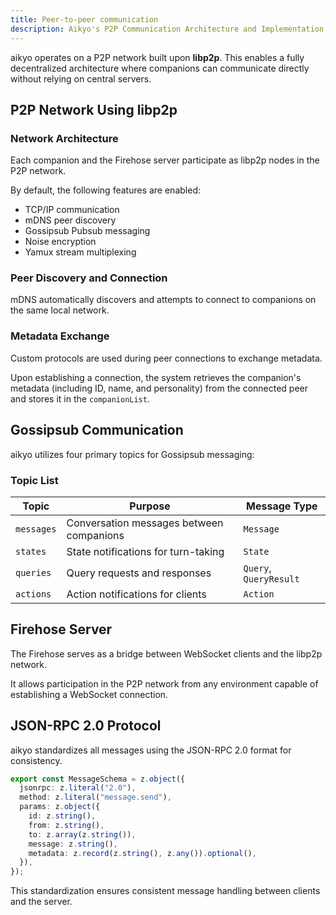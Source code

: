 ```yaml
---
title: Peer-to-peer communication
description: Aikyo's P2P Communication Architecture and Implementation Details
---
```

aikyo operates on a P2P network built upon **libp2p**. This enables a fully decentralized architecture where companions can communicate directly without relying on central servers.

## P2P Network Using libp2p

### Network Architecture

Each companion and the Firehose server participate as libp2p nodes in the P2P network.

By default, the following features are enabled:

- TCP/IP communication
- mDNS peer discovery
- Gossipsub Pubsub messaging
- Noise encryption
- Yamux stream multiplexing

### Peer Discovery and Connection

mDNS automatically discovers and attempts to connect to companions on the same local network.

### Metadata Exchange

Custom protocols are used during peer connections to exchange metadata.

Upon establishing a connection, the system retrieves the companion's metadata (including ID, name, and personality) from the connected peer and stores it in the `companionList`.

## Gossipsub Communication

aikyo utilizes four primary topics for Gossipsub messaging:

### Topic List

| Topic         | Purpose                       | Message Type     |
|---------------|-------------------------------|------------------|
| `messages`    | Conversation messages between companions | `Message`       |
| `states`      | State notifications for turn-taking | `State`         |
| `queries`     | Query requests and responses   | `Query`, `QueryResult` |
| `actions`     | Action notifications for clients | `Action`        |

## Firehose Server

The Firehose serves as a bridge between WebSocket clients and the libp2p network.

It allows participation in the P2P network from any environment capable of establishing a WebSocket connection.

## JSON-RPC 2.0 Protocol

aikyo standardizes all messages using the JSON-RPC 2.0 format for consistency.

```typescript
export const MessageSchema = z.object({
  jsonrpc: z.literal("2.0"),
  method: z.literal("message.send"),
  params: z.object({
    id: z.string(),
    from: z.string(),
    to: z.array(z.string()),
    message: z.string(),
    metadata: z.record(z.string(), z.any()).optional(),
  }),
});
```

This standardization ensures consistent message handling between clients and the server.
